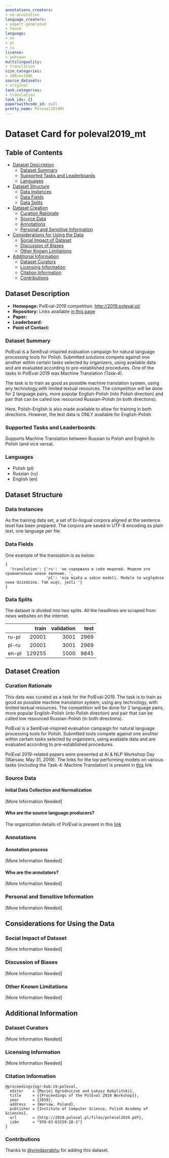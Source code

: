 ```yaml
---
annotations_creators:
- no-annotation
language_creators:
- expert-generated
- found
language:
- en
- pl
- ru
license:
- unknown
multilinguality:
- translation
size_categories:
- 10K<n<100K
source_datasets:
- original
task_categories:
- translation
task_ids: []
paperswithcode_id: null
pretty_name: Poleval2019Mt
---
```


# Dataset Card for poleval2019_mt

## Table of Contents
- [Dataset Description](#dataset-description)
  - [Dataset Summary](#dataset-summary)
  - [Supported Tasks and Leaderboards](#supported-tasks-and-leaderboards)
  - [Languages](#languages)
- [Dataset Structure](#dataset-structure)
  - [Data Instances](#data-instances)
  - [Data Fields](#data-fields)
  - [Data Splits](#data-splits)
- [Dataset Creation](#dataset-creation)
  - [Curation Rationale](#curation-rationale)
  - [Source Data](#source-data)
  - [Annotations](#annotations)
  - [Personal and Sensitive Information](#personal-and-sensitive-information)
- [Considerations for Using the Data](#considerations-for-using-the-data)
  - [Social Impact of Dataset](#social-impact-of-dataset)
  - [Discussion of Biases](#discussion-of-biases)
  - [Other Known Limitations](#other-known-limitations)
- [Additional Information](#additional-information)
  - [Dataset Curators](#dataset-curators)
  - [Licensing Information](#licensing-information)
  - [Citation Information](#citation-information)
  - [Contributions](#contributions)

## Dataset Description

- **Homepage:** PolEval-2019 competition. http://2019.poleval.pl/
- **Repository:** Links available [in this page](http://2019.poleval.pl/index.php/tasks/task4)
- **Paper:**
- **Leaderboard:**
- **Point of Contact:**

### Dataset Summary

PolEval is a SemEval-inspired evaluation campaign for natural language processing tools for Polish.
Submitted solutions compete against one another within certain tasks selected by organizers, using available data and are evaluated according to
pre-established procedures. One of the tasks in PolEval-2019 was Machine Translation (Task-4).

The task is to train as good as possible machine translation system, using any technology,with limited textual resources.
The competition will be done for 2 language pairs, more popular English-Polish (into Polish direction) and pair that can be called low resourced
Russian-Polish (in both directions).

Here, Polish-English is also made available to allow for training in both directions. However, the test data is ONLY available for English-Polish

### Supported Tasks and Leaderboards
Supports Machine Translation between Russian to Polish and English to Polish (and vice versa). 

### Languages
- Polish (pl)
- Russian (ru)
- English (en) 

## Dataset Structure

### Data Instances
As the training data set, a set of bi-lingual corpora aligned at the sentence level has been prepared. The corpora are saved in UTF-8 encoding as plain text, one language per file.

### Data Fields
One example of the translation is as below:
```
{
  'translation': {'ru': 'не содержала в себе моделей. Модели это сравнительно новое явление. ', 
                  'pl': 'nie miała w sobie modeli. Modele to względnie nowa dziedzina. Tak więc, jeśli '}
}
```

### Data Splits

The dataset is divided into two splits. All the headlines are scraped from news websites on the internet.

|       |  train | validation | test |
|-------|-------:|-----------:|-----:|
| ru-pl |  20001 |       3001 | 2969 |
| pl-ru |  20001 |       3001 | 2969 |
| en-pl | 129255 |       1000 | 9845 |

## Dataset Creation

### Curation Rationale

This data was curated as a task for the PolEval-2019. The task is to train as good as possible machine translation system, using any technology, with limited textual resources. The competition will be done for 2 language pairs, more popular English-Polish (into Polish direction) and pair that can be called low resourced Russian-Polish (in both directions).

PolEval is a SemEval-inspired evaluation campaign for natural language processing tools for Polish. Submitted tools compete against one another within certain tasks selected by organizers, using available data and are evaluated according to pre-established procedures.

PolEval 2019-related papers were presented at AI & NLP Workshop Day (Warsaw, May 31, 2019).
The links for the top performing models on various tasks (including the Task-4: Machine Translation) is present in [this](http://2019.poleval.pl/index.php/publication) link

### Source Data

#### Initial Data Collection and Normalization

[More Information Needed]

#### Who are the source language producers?

The organization details of PolEval is present in this [link](http://2019.poleval.pl/index.php/organizers)

### Annotations

#### Annotation process

[More Information Needed]

#### Who are the annotators?

[More Information Needed]

### Personal and Sensitive Information

[More Information Needed]

## Considerations for Using the Data

### Social Impact of Dataset

[More Information Needed]

### Discussion of Biases

[More Information Needed]

### Other Known Limitations

[More Information Needed]

## Additional Information

### Dataset Curators

[More Information Needed]

### Licensing Information

[More Information Needed]

### Citation Information

```
@proceedings{ogr:kob:19:poleval,
  editor    = {Maciej Ogrodniczuk and Łukasz Kobyliński},
  title     = {{Proceedings of the PolEval 2019 Workshop}},
  year      = {2019},
  address   = {Warsaw, Poland},
  publisher = {Institute of Computer Science, Polish Academy of Sciences},
  url       = {http://2019.poleval.pl/files/poleval2019.pdf},
  isbn      = "978-83-63159-28-3"}
}
```

### Contributions

Thanks to [@vrindaprabhu](https://github.com/vrindaprabhu) for adding this dataset.
